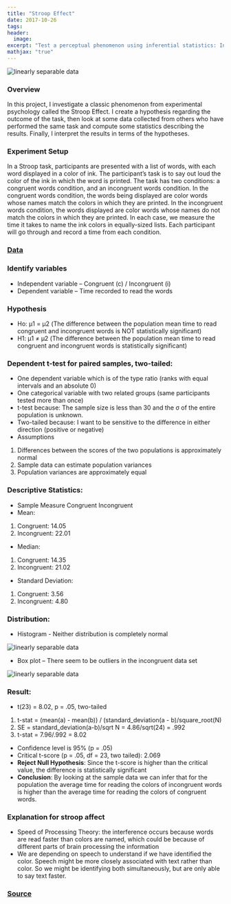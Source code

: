 ```yaml
---
title: "Stroop Effect"
date: 2017-10-26
tags:
header:
  image:
excerpt: "Test a perceptual phenomenon using inferential statistics: In this project, I investigate a classic phenomenon from experimental psychology called the Stroop Effect. I create a hypothesis regarding the outcome of the task, then look at some data collected from others who have performed the same task and compute some statistics describing the results. Finally, I interpret the results in terms of the hypotheses."
mathjax: "true"
---
```

<img src="{{ site.url }}{{ site.baseurl }}/images/Stroop/stroopeffect.jpg" alt="linearly separable data">

### Overview
In this project, I investigate a classic phenomenon from experimental psychology called the Stroop Effect. I create a hypothesis regarding the outcome of the task, then look at some data collected from others who have performed the same task and compute some statistics describing the results. Finally, I interpret the results in terms of the hypotheses.

### Experiment Setup
In a Stroop task, participants are presented with a list of words, with each word displayed in a color of ink. The participant’s task is to say out loud the color of the ink in which the word is printed. The task has two conditions: a congruent words condition, and an incongruent words condition. In the congruent words condition, the words being displayed are color words whose names match the colors in which they are printed. In the incongruent words condition, the words displayed are color words whose names do not match the colors in which they are printed. In each case, we measure the time it takes to name the ink colors in equally-sized lists. Each participant will go through and record a time from each condition.

### [Data](https://drive.google.com/file/d/0B9Yf01UaIbUgQXpYb2NhZ29yX1U/view)

### Identify variables
* Independent variable – Congruent (c) / Incongruent (i)
* Dependent variable – Time recorded to read the words

### Hypothesis
* Ηο: μ1 = μ2 (The difference between the population mean time to read congruent and incongruent words is NOT statistically significant)
* Η1: μ1 ≠ μ2 (The difference between the population mean time to read congruent and incongruent words is statistically significant)

### Dependent t-test for paired samples, two-tailed:
* One dependent variable which is of the type ratio (ranks with equal intervals and an absolute 0)
* One categorical variable with two related groups (same participants tested more than once)
* t-test because: The sample size is less than 30 and the σ of the entire population is unknown.
* Two-tailed because: I want to be sensitive to the difference in either direction (positive or negative)
* Assumptions
 1. Differences between the scores of the two populations is approximately normal
 2. Sample data can estimate population variances
 3. Population variances are approximately equal

### Descriptive Statistics:
* Sample Measure	Congruent	Incongruent
* Mean:
1. Congruent: 14.05
2. Incongruent: 22.01
* Median:
1. Congruent: 14.35
2. Incongruent: 21.02
* Standard Deviation:
1. Congruent:	3.56
2. Incongruent: 4.80

### Distribution:
* Histogram - Neither distribution is completely normal
<img src="{{ site.url }}{{ site.baseurl }}/images/Stroop/Histogram.jpg" alt="linearly separable data">

* Box plot – There seem to be outliers in the incongruent data set
<img src="{{ site.url }}{{ site.baseurl }}/images/Stroop/Box_Plot.jpg" alt="linearly separable data">


### Result:
* t(23) = 8.02, p = .05, two-tailed
1. t-stat = (mean(a) - mean(b)) / (standard_deviation(a - b)/square_root(N)
2. SE = standard_deviation(a-b)/sqrt N = 4.86/sqrt(24) = .992
3. t-stat = 7.96/.992 = 8.02
* Confidence level is 95% (p = .05)
* Critical t-score (p = .05, df = 23, two tailed): 2.069
* **Reject Null Hypothesis**: Since the t-score is higher than the critical value, the difference is statistically significant
* **Conclusion**: By looking at the sample data we can infer that for the population the average time for reading the colors of incongruent words is higher than the average time for reading the colors of congruent words.

### Explanation for stroop affect
* Speed of Processing Theory: the interference occurs because words are read faster than colors are named, which could be because of different parts of brain processing the information
* We are depending on speech to understand if we have identified the color. Speech might be more closely associated with text rather than color. So we might be identifying both simultaneously, but are only able to say text faster.

### [Source](https://faculty.washington.edu/chudler/words.html)
